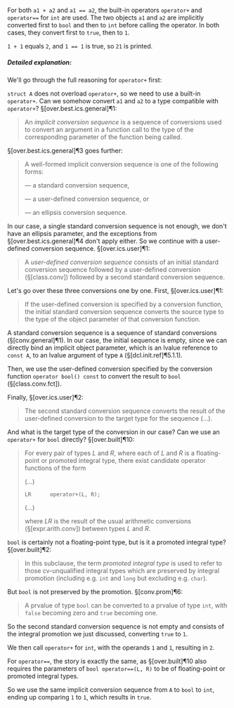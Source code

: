 For both `a1 + a2` and `a1 == a2`, the built-in operators `operator+` and `operator==` for `int` are used. The two objects `a1` and `a2` are implicitly converted first to `bool` and then to `int` before calling the operator. In both cases, they convert first to `true`, then to `1`.

`1 + 1` equals `2`, and `1 == 1` is true, so `21` is printed.

##### Detailed explanation:

We'll go through the full reasoning for `operator+` first:

`struct A` does not overload `operator+`, so we need to use a built-in `operator+`. Can we somehow convert `a1` and `a2` to a type compatible with `operator+`? §[over.best.ics.general]¶1:

> An *implicit conversion sequence* is a sequence of conversions used to convert an argument in a function call to the type of the corresponding parameter of the function being called.

§[over.best.ics.general]¶3 goes further:

> A well-formed implicit conversion sequence is one of the following forms:
>
> — a standard conversion sequence,
>
> — a user-defined conversion sequence, or
>
> — an ellipsis conversion sequence.

In our case, a single standard conversion sequence is not enough, we don't have an ellipsis parameter, and the exceptions from §[over.best.ics.general]¶4 don't apply either. So we continue with a user-defined conversion sequence. §[over.ics.user]¶1:

> A *user-defined conversion sequence* consists of an initial standard conversion sequence followed by a user-defined conversion (§[class.conv]) followed by a second standard conversion sequence.

Let's go over these three conversions one by one. First, §[over.ics.user]¶1:

> If the user-defined conversion is specified by a conversion function, the initial standard conversion sequence converts the source type to the type of the object parameter of that conversion function.

A standard conversion sequence is a sequence of standard conversions (§[conv.general]¶1). In our case, the initial sequence is empty, since we can directly bind an implicit object parameter, which is an lvalue reference to `const A`, to an lvalue argument of type `A` (§[dcl.init.ref]¶5.1.1).

Then, we use the user-defined conversion specified by the conversion function `operator bool() const` to convert the result to `bool` (§[class.conv.fct]).

Finally, §[over.ics.user]¶2:

> The second standard conversion sequence converts the result of the user-defined conversion to the target type for the sequence (...).

And what is the target type of the conversion in our case? Can we use an `operator+` for `bool` directly? §[over.built]¶10:

> For every pair of types *L* and *R*, where each of *L* and *R* is a floating-point or promoted integral type, there exist candidate operator functions of the form
>
> (...)
>
> ```
> LR      operator+(L, R);
> ```
>
> (...)
>
> where *LR* is the result of the usual arithmetic conversions (§[expr.arith.conv]) between types *L* and *R*.

`bool` is certainly not a floating-point type, but is it a promoted integral type? §[over.built]¶2:

> In this subclause, the term *promoted integral type* is used to refer to those cv-unqualified integral types which are preserved by integral promotion (including e.g. `int` and `long` but excluding e.g. `char`).

But `bool` is not preserved by the promotion. §[conv.prom]¶6:

> A prvalue of type `bool` can be converted to a prvalue of type `int`, with `false` becoming zero and `true` becoming one.

So the second standard conversion sequence is not empty and consists of the integral promotion we just discussed, converting `true` to `1`.

We then call `operator+` for `int`, with the operands `1` and `1`, resulting in `2`.

For `operator==`, the story is exactly the same, as §[over.built]¶10 also requires the parameters of `bool operator==(L, R)` to be of floating-point or promoted integral types.

So we use the same implicit conversion sequence from `A` to `bool` to `int`, ending up comparing `1` to `1`, which results in `true`.